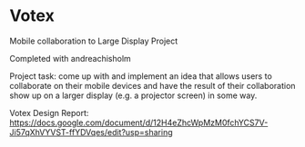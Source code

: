 # Votex
Mobile collaboration to Large Display Project

Completed with andreachisholm 

Project task: come up with and implement an idea that allows users to collaborate on their mobile devices and have the result of their collaboration show up on a larger display (e.g. a projector screen) in some way.

Votex Design Report: https://docs.google.com/document/d/12H4eZhcWpMzM0fchYCS7V-Ji57qXhVYVST-ffYDVqes/edit?usp=sharing
